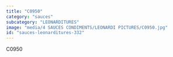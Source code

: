 ```yaml
---
title: "C0950"
category: "sauces"
subcategory: "LEONARDITURES"
image: "media/4 SAUCES CONDIMENTS/LEONARDI PICTURES/C0950.jpg"
id: "sauces-leonarditures-332"
---
```


C0950
